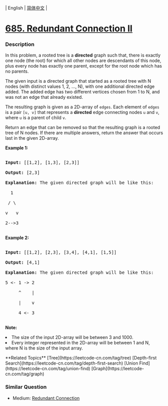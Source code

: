 | English | [简体中文](README.md) |

# [685. Redundant Connection II](https://leetcode-cn.com/problems/redundant-connection-ii)
 ### Description
<p>
In this problem, a rooted tree is a <b>directed</b> graph such that, there is exactly one node (the root) for which all other nodes are descendants of this node, plus every node has exactly one parent, except for the root node which has no parents.
</p><p>
The given input is a directed graph that started as a rooted tree with N nodes (with distinct values 1, 2, ..., N), with one additional directed edge added.  The added edge has two different vertices chosen from 1 to N, and was not an edge that already existed.
</p><p>
The resulting graph is given as a 2D-array of <code>edges</code>.  Each element of <code>edges</code> is a pair <code>[u, v]</code> that represents a <b>directed</b> edge connecting nodes <code>u</code> and <code>v</code>, where <code>u</code> is a parent of child <code>v</code>.
</p><p>
Return an edge that can be removed so that the resulting graph is a rooted tree of N nodes.  If there are multiple answers, return the answer that occurs last in the given 2D-array.
</p><p><b>Example 1:</b><br />
<pre>
<b>Input:</b> [[1,2], [1,3], [2,3]]
<b>Output:</b> [2,3]
<b>Explanation:</b> The given directed graph will be like this:
  1
 / \
v   v
2-->3
</pre>
</p>
<p><b>Example 2:</b><br />
<pre>
<b>Input:</b> [[1,2], [2,3], [3,4], [4,1], [1,5]]
<b>Output:</b> [4,1]
<b>Explanation:</b> The given directed graph will be like this:
5 <- 1 -> 2
     ^    |
     |    v
     4 <- 3
</pre>
</p>
<p><b>Note:</b><br />
<li>The size of the input 2D-array will be between 3 and 1000.</li>
<li>Every integer represented in the 2D-array will be between 1 and N, where N is the size of the input array.</li>
</p>
**Related Topics**  [Tree](https://leetcode-cn.com/tag/tree) [Depth-first Search](https://leetcode-cn.com/tag/depth-first-search) [Union Find](https://leetcode-cn.com/tag/union-find) [Graph](https://leetcode-cn.com/tag/graph) 

### Similar Question
 - Medium:	[Redundant Connection](https://leetcode-cn.com/problems/redundant-connection) 
